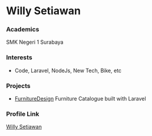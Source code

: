 # Willy Setiawan

### Academics

SMK Negeri 1 Surabaya

### Interests

- Code, Laravel, NodeJs, New Tech, Bike, etc

### Projects

- [FurnitureDesign](https://github.com/willek/FurnitureDesign) Furniture Catalogue built with Laravel

### Profile Link

[Willy Setiawan](https://github.com/willek)
